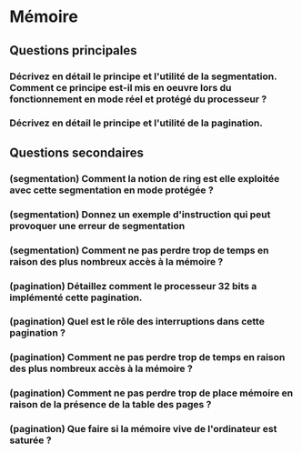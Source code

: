 # Mémoire

## Questions principales

### Décrivez en détail le principe et l'utilité de la segmentation. Comment ce principe est-il mis en oeuvre lors du fonctionnement en mode réel et protégé du processeur ?

### Décrivez en détail le principe et l'utilité de la pagination. 

## Questions secondaires

### (segmentation) Comment la notion de ring est elle exploitée avec cette segmentation en mode protégée ?

### (segmentation) Donnez un exemple d'instruction qui peut provoquer une erreur de segmentation
 
### (segmentation) Comment ne pas perdre trop de temps en raison des plus nombreux accès à la mémoire ?

### (pagination) Détaillez comment le processeur 32 bits a implémenté cette pagination.

### (pagination) Quel est le rôle des interruptions dans cette pagination ?

### (pagination) Comment ne pas perdre trop de temps en raison des plus nombreux accès à la mémoire ?

### (pagination) Comment ne pas perdre trop de place mémoire en raison de la présence de la table des pages ?

### (pagination) Que faire si la mémoire vive de l'ordinateur est saturée ?
